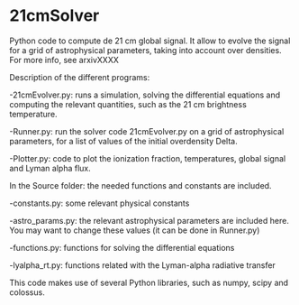 # 21cmSolver

Python code to compute de 21 cm global signal. It allow to evolve the signal for a grid of astrophysical parameters, taking into account over densities.
For more info, see arxivXXXX

Description of the different programs:

-21cmEvolver.py: runs a simulation, solving the differential equations and computing the relevant quantities, such as the 21 cm brightness temperature.

-Runner.py: run the solver code 21cmEvolver.py on a grid of astrophysical parameters, for a list of values of the initial overdensity Delta.

-Plotter.py: code to plot the ionization fraction, temperatures, global signal and Lyman alpha flux.

In the Source folder: the needed functions and constants are included.

-constants.py: some relevant physical constants

-astro_params.py: the relevant astrophysical parameters are included here. You may want to change these values (it can be done in Runner.py)

-functions.py: functions for solving the differential equations

-lyalpha_rt.py: functions related with the Lyman-alpha radiative transfer

This code makes use of several Python libraries, such as numpy, scipy and colossus.
